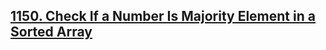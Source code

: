 ## [1150. Check If a Number Is Majority Element in a Sorted Array](https://leetcode.com/problems/check-if-a-number-is-majority-element-in-a-sorted-array/)

